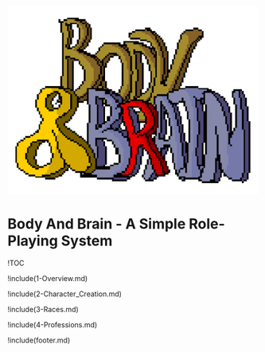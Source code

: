 ![BodyAndBrain](assets/BodyAndBrain.png)

# Body And Brain - A Simple Role-Playing System

!TOC

!include(1-Overview.md)

!include(2-Character_Creation.md)

!include(3-Races.md)

!include(4-Professions.md)

!include(footer.md)
